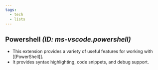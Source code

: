 ```yaml
---
tags:
  - tech
  - lists
---
```

## Powershell *(ID: ms-vscode.powershell)*

- This extension provides a variety of useful features for working with [[PowerShell]].
- It provides syntax highlighting, code snippets, and debug support.
